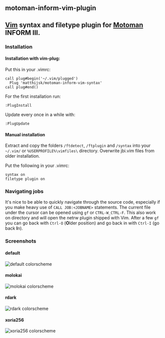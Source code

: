 ## motoman-inform-vim-plugin

## [Vim][1] syntax and filetype plugin for [Motoman][2] INFORM III.

### Installation

#### Installation with vim-plug:

Put this in your .vimrc:

```vim
call plug#begin('~/.vim/plugged')
  Plug 'matthijsk/motoman-inform-vim-syntax'
call plug#end()
```

For the first installation run:

    :PlugInstall

Update every once in a while with:

    :PlugUpdate

#### Manual installation

Extract and copy the folders 
`/ftdetect`, `/ftplugin` and `/syntax` 
into your 
`~/.vim/` or `%USERPROFILE%\vimfiles\` 
directory. 
Overwrite jbi.vim files from older installation.

Put the following in your .vimrc:

```vim
syntax on
filetype plugin on
```


### Navigating jobs

It's nice to be able to quickly navigate through the source code, especially
if you make heavy use of `CALL JOB:<JOBNAME>` statements. The current file
under the cursor can be opened using `gf` or `CTRL-W_CTRL-F`. This also work
on directory and will open the netrw plugin shipped with Vim. After a few `gf`
you can go back with `Ctrl-O` (**O**lder position) and go back in with `Ctrl-I`
(go back **I**n).

### Screenshots

#### default

![default colorscheme](https://github.com/matthijsk/motoman-inform-vim-syntax/raw/master/img/sample-default.png "default")

#### molokai

![molokai colorscheme](https://github.com/matthijsk/motoman-inform-vim-syntax/raw/master/img/sample-molokai.png "molokai")

#### rdark

![rdark colorscheme](https://github.com/matthijsk/motoman-inform-vim-syntax/raw/master/img/sample-rdark.png "rdark")

#### xoria256

![xoria256 colorscheme](https://github.com/matthijsk/motoman-inform-vim-syntax/raw/master/img/sample-xoria256.png "xoria256")

[1]: https://www.vim.org/
[2]: https://www.motoman.com/products/robots/industrial
